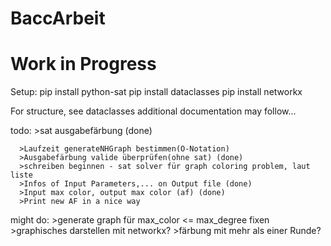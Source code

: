 # BaccArbeit
# Work in Progress

Setup: pip install python-sat
       pip install dataclasses
       pip install networkx

For structure, see dataclasses
additional documentation may follow...

todo: >sat ausgabefärbung (done)

      >Laufzeit generateNHGraph bestimmen(O-Notation)
      >Ausgabefärbung valide überprüfen(ohne sat) (done)
      >schreiben beginnen - sat solver für graph coloring problem, laut liste
      >Infos of Input Parameters,... on Output file (done)
      >Input max color, output max color (af) (done)
      >Print new AF in a nice way

might do:
      >generate graph für max_color <= max_degree fixen
      >graphisches darstellen mit networkx?
      >färbung mit mehr als einer Runde?

